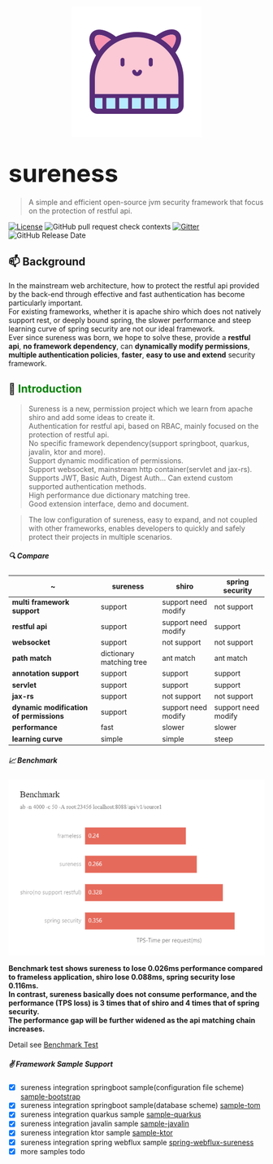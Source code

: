 <p align="center">
  <a href="https://su.usthe.com">
    <img alt="sureness" src="_media/hat-128.svg">
  </a>
</p>

# <font size="14p">sureness</font>

> A simple and efficient open-source jvm security framework that focus on the protection of restful api.

[![License](https://img.shields.io/badge/license-Apache%202-4EB1BA.svg)](https://www.apache.org/licenses/LICENSE-2.0.html) 
![GitHub pull request check contexts](https://img.shields.io/github/status/contexts/pulls/tomsun28/sureness/8?label=pull%20checks) 
[![Gitter](https://img.shields.io/gitter/room/usthe/sureness?label=sureness&color=orange&logo=gitter&logoColor=red)](https://gitter.im/usthe/sureness) 
![GitHub Release Date](https://img.shields.io/github/release-date/tomsun28/sureness?color=blue&logo=figshare&logoColor=red) 

## 📫 Background  

In the mainstream web architecture, how to protect the restful api provided by the back-end through effective and fast authentication has become particularly important.     
For existing frameworks, whether it is apache shiro which does not natively support rest, or deeply bound spring, the slower performance and steep learning curve of spring security are not our ideal framework.   
Ever since sureness was born, we hope to solve these, provide a **restful api**, **no framework dependency**, can **dynamically modify permissions**, **multiple authentication policies**, **faster**, **easy to use and extend** security framework.

## 🎡 <font color="green">Introduction</font>  

> Sureness is a new, permission project which we learn from apache shiro and add some ideas to create it.  
> Authentication for restful api, based on RBAC, mainly focused on the protection of restful api.  
> No specific framework dependency(support springboot, quarkus, javalin, ktor and more).    
> Support dynamic modification of permissions.   
> Support websocket, mainstream http container(servlet and jax-rs).    
> Supports JWT, Basic Auth, Digest Auth... Can extend custom supported authentication methods.    
> High performance due dictionary matching tree.      
> Good extension interface, demo and document.    

> The low configuration of sureness, easy to expand, and not coupled with other frameworks, enables developers to quickly and safely protect their projects in multiple scenarios.   

##### 🔍 Compare     

| ~         | sureness | shiro | spring security |
| ---       | ---      | ---   | --- |
| **multi framework support**  | support      | support need modify   | not support |
| **restful api** | support | support need modify   | support |
| **websocket** | support | not support   | not support |
| **path match**  | dictionary matching tree | ant match | ant match |
| **annotation support**    | support      | support      | support |
| **servlet**    | support      | support      | support |
| **jax-rs**     | support      | not support    | not support |
| **dynamic modification of permissions** | support | support need modify | support need modify |
| **performance** | fast | slower | slower|
| **learning curve** | simple | simple | steep|

##### 📈 Benchmark  

![benchmark](_images/benchmark_en.png)  

**Benchmark test shows sureness to lose 0.026ms performance compared to frameless application, shiro lose 0.088ms, spring security lose 0.116ms.**    
**In contrast, sureness basically does not consume performance, and the performance (TPS loss) is 3 times that of shiro and 4 times that of spring security.**      
**The performance gap will be further widened as the api matching chain increases.**      

Detail see [Benchmark Test](https://github.com/tomsun28/sureness-shiro-spring-security)    

##### ✌ Framework Sample Support  

- [x] sureness integration springboot sample(configuration file scheme) [sample-bootstrap](sample-bootstrap.md)   
- [x] sureness integration springboot sample(database scheme) [sample-tom](sample-tom.md)  
- [x] sureness integration quarkus sample [sample-quarkus](sample-quarkus.md)  
- [x] sureness integration javalin sample [sample-javalin](sample-javalin.md)    
- [x] sureness integration ktor sample [sample-ktor](sample-ktor.md)    
- [x] sureness integration spring webflux sample [spring-webflux-sureness](sample-spring-webflux.md)    
- [x] more samples todo   
